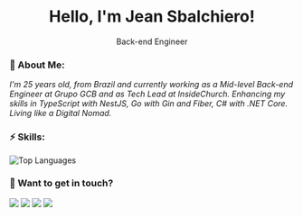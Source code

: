 <h1 align='center'>
  Hello, I'm Jean Sbalchiero!
</h1>
<p align='center'>
  Back-end Engineer
</p>

### 🌊 About Me:

<p>
  <em>
    I'm 25 years old, from Brazil and currently working as a Mid-level Back-end Engineer at Grupo GCB and as Tech Lead at InsideChurch. Enhancing my skills in TypeScript with NestJS, Go with Gin and Fiber, C# with .NET Core. Living like a Digital Nomad.
  </em>
</p>

### ⚡ Skills:

![Top Languages](https://github-readme-stats.vercel.app/api/top-langs/?username=jesbalchiero&langs_count=8&count_private=true&hide_border=true&theme=jolly&layout=compact) 

### 💬 Want to get in touch?

<div>
  <a href = "https://open.spotify.com/user/jeancarloo?si=adcde2c32ce04485"><img src="https://img.shields.io/badge/Spotify-1ED760?style=for-the-badge&logo=spotify&logoColor=white" target="_blank"></a>
  <a href="https://www.linkedin.com/in/jeansbalchiero/" target="_blank"><img src="https://img.shields.io/badge/-LinkedIn-%230077B5?style=for-the-badge&logo=linkedin&logoColor=white" target="_blank"></a>
  <a href="https://api.whatsapp.com/send/?phone=%2B5554992362380&text&app_absent=0" target="_blank"><img src="https://img.shields.io/badge/WhatsApp-25D366?style=for-the-badge&logo=whatsapp&logoColor=white" target="_blank"></a>
  <a href = "mailto:jeancarlosbalchiero@gmail.com"><img src="https://img.shields.io/badge/-Gmail-%23333?style=for-the-badge&logo=gmail&logoColor=white" target="_blank"></a>
</div>
